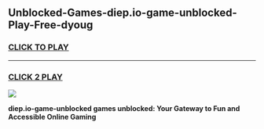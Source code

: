 
## Unblocked-Games-diep.io-game-unblocked-Play-Free-dyoug
<h3>
<a href="https://premium76.site?title=diep.io-game-unblocked&ref=23A">CLICK TO PLAY</a></h3>
<hr>

<h3>
<a href="https://premium76.site?title=diep.io-game-unblocked&ref=23A">CLICK 2 PLAY</a>
  
</h3>

<a href="https://premium76.site?title=diep.io-game-unblocked&ref=23A"><img src="https://clearcache.store/games.png"></a>


**diep.io-game-unblocked games unblocked: Your Gateway to Fun and Accessible Online Gaming**
